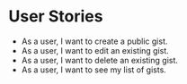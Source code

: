 # User Stories
* As a user, I want to create a public gist.
* As a user, I want to edit an existing gist.
* As a user, I want to delete an existing gist.
* As a user, I want to see my list of gists.

